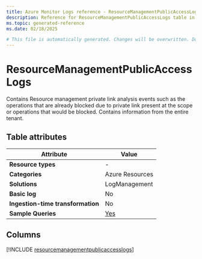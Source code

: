 ```yaml
---
title: Azure Monitor Logs reference - ResourceManagementPublicAccessLogs
description: Reference for ResourceManagementPublicAccessLogs table in Azure Monitor Logs.
ms.topic: generated-reference
ms.date: 02/18/2025

# This file is automatically generated. Changes will be overwritten. Do not change this file directly.
---
```


# ResourceManagementPublicAccessLogs

Contains Resource management private link analysis events such as the operations that are already blocked due to private link present at the scope or operations that would be blocked. Contains information from the entire tenant.


## Table attributes

|Attribute|Value|
|---|---|
|**Resource types**|-|
|**Categories**|Azure Resources|
|**Solutions**| LogManagement|
|**Basic log**|No|
|**Ingestion-time transformation**|No|
|**Sample Queries**|[Yes](/azure/azure-monitor/reference/queries/resourcemanagementpublicaccesslogs)|



## Columns
  
[!INCLUDE [resourcemanagementpublicaccesslogs](~/reusable-content/ce-skilling/azure/includes/azure-monitor/reference/tables/resourcemanagementpublicaccesslogs-include.md)]

